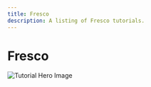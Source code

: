 ```yaml
---
title: Fresco
description: A listing of Fresco tutorials.
---
```


# Fresco

![Tutorial Hero Image](assets/hero_placeholder.png)


